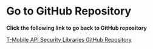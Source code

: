 # Go to GitHub Repository

**Click the following link to go back to GitHub repository**

<a href="https://github.com/tmobile/tmobile-api-security-lib">T-Mobile API Security Libraries GitHub Repository</a>
